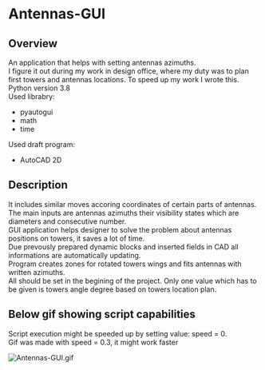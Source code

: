 # Antennas-GUI
## Overview
An application that helps with setting antennas azimuths.  
I figure it out during my work in design office, where my duty was to plan first towers and antennas locations. To speed up my work I wrote this.  
Python version 3.8  
Used librabry:
- pyautogui
- math
- time

Used draft program:
- AutoCAD 2D

## Description
It includes similar moves accoring coordinates of certain parts of antennas.  
The main inputs are antennas azimuths their visibility states which are diameters and consecutive number.  
GUI application helps designer to solve the problem about antennas positions on towers, it saves a lot of time.  
Due prevously prepared dynamic blocks and inserted fields in CAD all informations are automatically updating.  
Program creates zones for rotated towers wings and fits antennas with written azimuths.  
All should be set in the begining of the project. Only one value which has to be given is towers angle degree based on towers location plan.  
## Below gif showing script capabilities
Script execution might be speeded up by setting value: speed = 0.  
Gif was made with speed = 0.3, it might work faster

![Antennas-GUI.gif](https://github.com/kamilego/Antennas-GUI/blob/main/demo/Antennas-GUI.gif)
